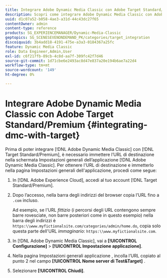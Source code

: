 ```yaml
---
title: Integrare Adobe Dynamic Media Classic con Adobe Target Standard/Premium
description: Scopri come integrare Adobe Dynamic Media Classic con Adobe Target Standard/Premium.
uuid: d1c07a52-b058-4ae3-a31d-44c43dc27f65
contentOwner: admin
content-type: reference
products: SG_EXPERIENCEMANAGER/Dynamic-Media-Classic
geptopics: SG_SCENESEVENONDEMAND_PK/categories/target_integration
discoiquuid: 3b4add18-4191-475e-a3a3-0184367a25fc
feature: Dynamic Media Classic
role: Data Engineer,Admin,User
exl-id: c6f217fb-89cb-4c8d-aa7f-309fc42f7d46
source-git-commit: 1d71cbe6e2493ac8d47e837a20e194b6ae7a22d4
workflow-type: tm+mt
source-wordcount: '149'
ht-degree: 0%

---
```


# Integrare Adobe Dynamic Media Classic con Adobe Target Standard/Premium {#integrating-dmc-with-target}

Prima di poter integrare [!DNL Adobe Dynamic Media Classic] con [!DNL Target Standard/Premium], è necessario immettere l’URL di destinazione nella schermata Impostazioni generali dell’applicazione [!DNL Adobe Dynamic Media Classic]. Per ottenere l&#39;URL di destinazione e immetterlo nella pagina Impostazioni generali dell&#39;applicazione, procedi come segue:

1. In [!DNL Adobe Experience Cloud], accedi al tuo account [!DNL Target Standard/Premium].
1. Dopo l’accesso, nella barra degli indirizzi del browser copia l’URL fino a `.com` incluso.

   Ad esempio, se l&#39;URL *fittizio* (i percorsi degli URL contengono sempre barre rovesciate, non barre posteriori come in questo esempio) nella barra degli indirizzi è `https:\\www.myfictionalsite.com/categories/admin/home.do`, copia solo questa parte dell&#39;URL *immaginario*: `https:\\www.myfictionalsite.com`.

1. In [!DNL Adobe Dynamic Media Classic], vai a **[!UICONTROL Configurazione]** > **[!UICONTROL Impostazione applicazione]**.
1. Nella pagina Impostazioni generali applicazione , incolla l’URL copiato al punto 2 nel campo **[!UICONTROL Nome server di Test&amp;Target]** .
1. Selezionare **[!UICONTROL Chiudi]**.
